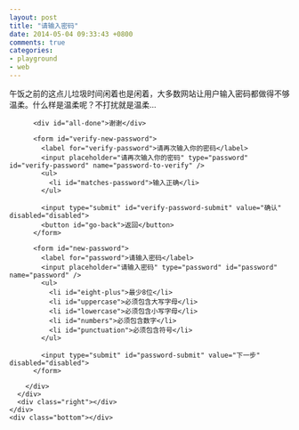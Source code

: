 ```yaml
---
layout: post
title: "请输入密码"
date: 2014-05-04 09:33:43 +0800
comments: true
categories:
- playground
- web
---
```


午饭之前的这点儿垃圾时间闲着也是闲着，大多数网站让用户输入密码都做得不够温柔。什么样是温柔呢？不打扰就是温柔...

  <link rel="stylesheet" href="{{ site.static_base }}/downloads/static/css/flip_animations.css">
  <link rel="stylesheet" href="{{ site.static_base }}/downloads/static/css/better_password_form_field.css">

<div id='better-password-container'>
    <div class="top"></div>
    <div class="middle">
      <div class="left"></div>
      <div class="middle">
        <div id="form-container">

          <div id="all-done">谢谢</div>

          <form id="verify-new-password">
            <label for="verify-password">请再次输入你的密码</label>
            <input placeholder="请再次输入你的密码" type="password" id="verify-password" name="password-to-verify" />
            <ul>
              <li id="matches-password">输入正确</li>
            </ul>

            <input type="submit" id="verify-password-submit" value="确认" disabled="disabled">
            <button id="go-back">返回</button>
          </form>

          <form id="new-password">
            <label for="password">请输入密码</label>
            <input placeholder="请输入密码" type="password" id="password" name="password" />
            <ul>
              <li id="eight-plus">最少8位</li>
              <li id="uppercase">必须包含大写字母</li>
              <li id="lowercase">必须包含小写字母</li>
              <li id="numbers">必须包含数字</li>
              <li id="punctuation">必须包含符号</li>
            </ul>

            <input type="submit" id="password-submit" value="下一步" disabled="disabled">
          </form>

        </div>
      </div>
      <div class="right"></div>
    </div>
    <div class="bottom"></div>
  </div>

  <script src="{{ site.static_base }}/downloads/static/js/better_password_form_field.js"></script>

